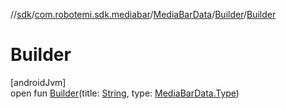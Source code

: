 //[sdk](../../../../index.md)/[com.robotemi.sdk.mediabar](../../index.md)/[MediaBarData](../index.md)/[Builder](index.md)/[Builder](-builder.md)

# Builder

[androidJvm]\
open fun [Builder](-builder.md)(title: [String](https://docs.oracle.com/javase/8/docs/api/java/lang/String.html), type: [MediaBarData.Type](../-type/index.md))
